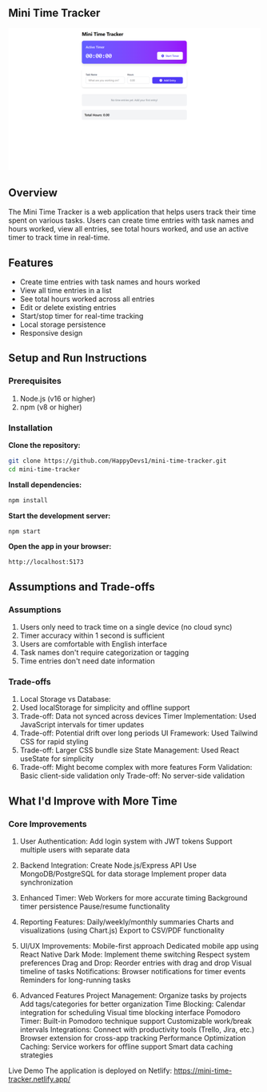 ## Mini Time Tracker
![image alt](https://github.com/HappyDevs1/mini-time-tracker/blob/main/Screenshot%20(286).png?raw=true)

## Overview
The Mini Time Tracker is a web application that helps users track their time spent on various tasks. Users can create time entries with task names and hours worked, view all entries, see total hours worked, and use an active timer to track time in real-time.

## Features
- Create time entries with task names and hours worked
- View all time entries in a list
- See total hours worked across all entries
- Edit or delete existing entries
- Start/stop timer for real-time tracking
- Local storage persistence
- Responsive design

## Setup and Run Instructions
### Prerequisites
1. Node.js (v16 or higher)
2. npm (v8 or higher)

### Installation
**Clone the repository:**
```bash
git clone https://github.com/HappyDevs1/mini-time-tracker.git
cd mini-time-tracker
```
**Install dependencies:**
```bash
npm install
```
**Start the development server:**
```bash
npm start
```
**Open the app in your browser:**

```text
http://localhost:5173
```

## Assumptions and Trade-offs
### Assumptions
1. Users only need to track time on a single device (no cloud sync)
2. Timer accuracy within 1 second is sufficient
3. Users are comfortable with English interface
4. Task names don't require categorization or tagging
5. Time entries don't need date information

### Trade-offs
1. Local Storage vs Database:
2. Used localStorage for simplicity and offline support
3. Trade-off: Data not synced across devices
   Timer Implementation:
   Used JavaScript intervals for timer updates
6. Trade-off: Potential drift over long periods
   UI Framework:
   Used Tailwind CSS for rapid styling
8. Trade-off: Larger CSS bundle size
   State Management:
   Used React useState for simplicity
9. Trade-off: Might become complex with more features
Form Validation:
Basic client-side validation only
Trade-off: No server-side validation

## What I'd Improve with More Time
### Core Improvements
1. User Authentication:
  Add login system with JWT tokens
  Support multiple users with separate data
2. Backend Integration:
  Create Node.js/Express API
  Use MongoDB/PostgreSQL for data storage
  Implement proper data synchronization
3. Enhanced Timer:
  Web Workers for more accurate timing
  Background timer persistence
  Pause/resume functionality
4. Reporting Features:
  Daily/weekly/monthly summaries
  Charts and visualizations (using Chart.js)
  Export to CSV/PDF functionality
5. UI/UX Improvements:
   Mobile-first approach
   Dedicated mobile app using React Native
   Dark Mode:
      Implement theme switching
   Respect system preferences
   Drag and Drop:
      Reorder entries with drag and drop
      Visual timeline of tasks
   Notifications:
      Browser notifications for timer events
      Reminders for long-running tasks

6. Advanced Features
   Project Management:
      Organize tasks by projects
      Add tags/categories for better organization
   Time Blocking:
      Calendar integration for scheduling
      Visual time blocking interface
   Pomodoro Timer:
      Built-in Pomodoro technique support
      Customizable work/break intervals
   Integrations:
      Connect with productivity tools (Trello, Jira, etc.)
      Browser extension for cross-app tracking
      Performance Optimization
   Caching:
      Service workers for offline support
      Smart data caching strategies

Live Demo
The application is deployed on Netlify:
https://mini-time-tracker.netlify.app/
